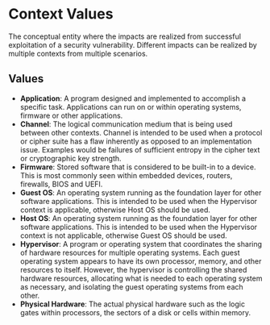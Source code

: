 # Context Values

The conceptual entity where the impacts are realized from successful exploitation of a security vulnerability. Different impacts can be realized by multiple contexts from multiple scenarios.

## Values

- **Application**:  A program designed and implemented to accomplish a specific task. Applications can run on or within operating systems, firmware or other applications.
- **Channel**:  The logical communication medium that is being used between other contexts. Channel is intended to be used when a protocol or cipher suite has a flaw inherently as opposed to an implementation issue. Examples would be failures of sufficient entropy in the cipher text or cryptographic key strength.
- **Firmware**:  Stored software that is considered to be built-in to a device. This is most commonly seen within embedded devices, routers, firewalls, BIOS and UEFI.
- **Guest OS**:  An operating system running as the foundation layer for other software applications. This is intended to be used when the Hypervisor context is applicable, otherwise Host OS should be used.
- **Host OS**:  An operating system running as the foundation layer for other software applications. This is intended to be used when the Hypervisor context is not applicable, otherwise Guest OS should be used.
- **Hypervisor**:  A program or operating system that coordinates the sharing of hardware resources for multiple operating systems. Each guest operating system appears to have its own processor, memory, and other resources to itself. However, the hypervisor is controlling the shared hardware resources, allocating what is needed to each operating system as necessary, and isolating the guest operating systems from each other.
- **Physical Hardware**:  The actual physical hardware such as the logic gates within processors, the sectors of a disk or cells within memory.

